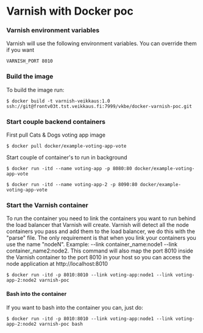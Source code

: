 Varnish with Docker poc
===========

### Varnish environment variables
Varnish will use the following environment variables. You can override them if you want

	VARNISH_PORT 8010

### Build the image
To build the image run:

	$ docker build -t varnish-veikkaus:1.0 ssh://git@frontv03t.tst.veikkaus.fi:7999/vkbe/docker-varnish-poc.git

### Start couple backend containers
First pull Cats & Dogs voting app image

	$ docker pull docker/example-voting-app-vote

Start couple of container's to run in background

	$ docker run -itd --name voting-app -p 8080:80 docker/example-voting-app-vote

	$ docker run -itd --name voting-app-2 -p 8090:80 docker/example-voting-app-vote

### Start the Varnish container
To run the container you need to link the containers you want to run behind the load balancer that Varnish will create.
Varnish will detect all the node containers you pass and add them to the load balancer, we do this with the "parse" file. The only requirement is that when you link your containers you use the name "nodeN". Example: --link container_name:node1 --link container_name2:node2. This command will also map the port 8010 inside the Varnish container to the port 8010 in your host so you can access the node application at http://localhost:8010

	$ docker run -itd -p 8010:8010 --link voting-app:node1 --link voting-app-2:node2 varnish-poc 

#### Bash into the container
If you want to bash into the container you can, just do: 

	$ docker run -itd -p 8010:8010 --link voting-app:node1 --link voting-app-2:node2 varnish-poc bash 


